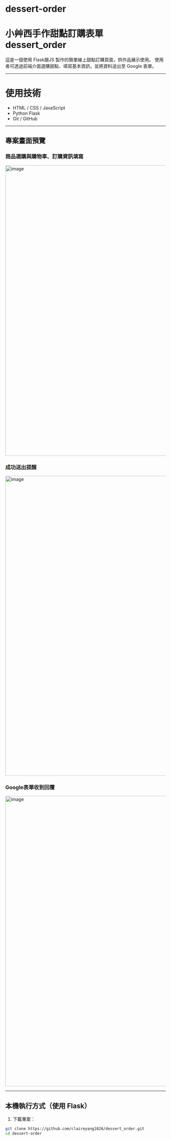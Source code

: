 # dessert-order
# 小艸西手作甜點訂購表單 dessert_order

這是一個使用 Flask跟JS 製作的簡單線上甜點訂購頁面，供作品展示使用。
使用者可透過前端介面選購甜點、填寫基本資訊，並將資料送出至 Google 表單。

---

# 使用技術

- HTML / CSS / JavaScript
- Python Flask
- Git / GitHub
---

## 專案畫面預覽

### 商品選購與購物車、訂購資訊填寫
<img width="1920" height="911" alt="image" src="https://github.com/user-attachments/assets/32af76fe-fbf7-4f4d-8d37-68e9fd7efde7" />

### 成功送出提醒
<img width="1902" height="941" alt="image" src="https://github.com/user-attachments/assets/992de8fd-d4ce-42ff-8ced-b31a30be4d44" />

### Google表單收到回覆
<img width="1920" height="911" alt="image" src="https://github.com/user-attachments/assets/f3e914d7-3511-417a-a264-061ba0763e28" />


---

## 本機執行方式（使用 Flask）

1. 下載專案：
```bash
git clone https://github.com/claireyang1026/dessert_order.git
cd dessert-order

